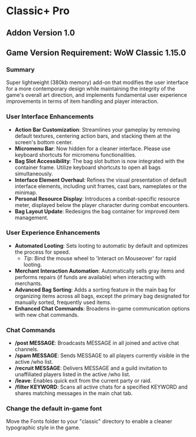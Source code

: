 # Classic+ Pro

## Addon Version 1.0

## Game Version Requirement: WoW Classic 1.15.0

### Summary
Super lightweight (380kb memory) add-on that modifies the user interface for a more contemporary design while maintaining the integrity of the game's overall art direction, and implements fundamental user experience improvements in terms of item handling and player interaction.

### User Interface Enhancements
- **Action Bar Customization**: Streamlines your gameplay by removing default textures, centering action bars, and stacking them at the screen's bottom center.
- **Micromenu Bar**: Now hidden for a cleaner interface. Please use keyboard shortcuts for micromenu functionalities.
- **Bag Slot Accessibility**: The bag slot button is now integrated with the container frame. Utilize keyboard shortcuts to open all bags simultaneously.
- **Interface Element Overhaul**: Refines the visual presentation of default interface elements, including unit frames, cast bars, nameplates or the minimap.
- **Personal Resource Display**: Introduces a combat-specific resource meter, displayed below the player character during combat encounters.
- **Bag Layout Update**: Redesigns the bag container for improved item management.

### User Experience Enhancements
- **Automated Looting**: Sets looting to automatic by default and optimizes the process for speed.
  - *Tip*: Bind the mouse wheel to 'Interact on Mouseover' for rapid looting.
- **Merchant Interaction Automation**: Automatically sells gray items and performs repairs (if funds are available) when interacting with merchants.
- **Advanced Bag Sorting**: Adds a sorting feature in the main bag for organizing items across all bags, except the primary bag designated for manually sorted, frequently used items.
- **Enhanced Chat Commands**: Broadens in-game communication options with new chat commands.

### Chat Commands
- **/post MESSAGE**: Broadcasts MESSAGE in all joined and active chat channels.
- **/spam MESSAGE**: Sends MESSAGE to all players currently visible in the active /who list.
- **/recruit MESSAGE**: Delivers MESSAGE and a guild invitation to unaffiliated players listed in the active /who list.
- **/leave**: Enables quick exit from the current party or raid.
- **/filter KEYWORD**: Scans all active chats for a specified KEYWORD and shares matching messages in the main chat tab.

### Change the default in-game font
Move the Fonts folder to your "classic" directory to enable a cleaner typographic style in the game.